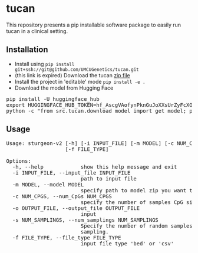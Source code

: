 # tucan
This repository presents a pip installable software package to easily run tucan in a clinical setting.

## Installation
* Install using `pip install git+ssh://git@github.com/UMCUGenetics/tucan.git`
* (this link is expired) Download the tucan [zip file](https://filesender.surf.nl/?s=download&token=540a148b-a695-4ad7-a303-2f320dddf484)
* Install the project in 'editable' mode `pip install -e .` 
* Download the model from Hugging Face 
<pre>
pip install -U huggingface_hub
export HUGGINGFACE_HUB_TOKEN=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
python -c "from src.tucan.download_model import get_model; print(get_model())"
</pre>
## Usage
<pre>
Usage: sturgeon-v2 [-h] [-i INPUT_FILE] [-m MODEL] [-c NUM_CPGS] [-o OUTPUT_FILE] [-s NUM_SAMPLINGS]
                   [-f FILE_TYPE]

Options:
  -h, --help            show this help message and exit
  -i INPUT_FILE, --input_file INPUT_FILE
                        path to input file
  -m MODEL, --model MODEL
                        specify path to model zip you want to use.
  -c NUM_CPGS, --num_CpGs NUM_CPGS
                        specify the number of samples CpG sites (default is to use all available sites).
  -o OUTPUT_FILE, --output_file OUTPUT_FILE
                        input
  -s NUM_SAMPLINGS, --num_samplings NUM_SAMPLINGS
                        Specify the number of random samples of size num_CpGs. Default is 1 random
                        sampling.
  -f FILE_TYPE, --file_type FILE_TYPE
                        input file type 'bed' or 'csv'
</pre>

